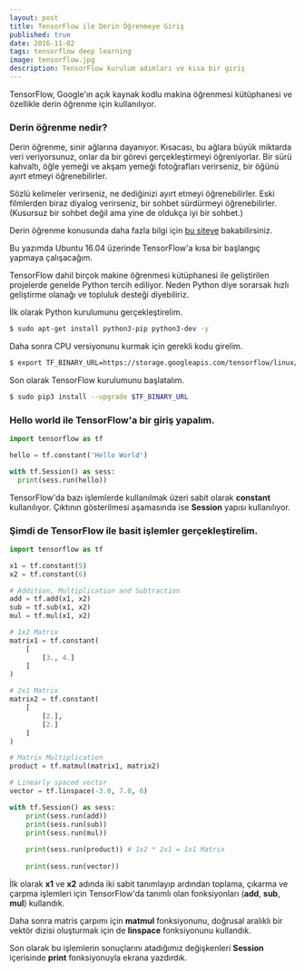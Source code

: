 ```yaml
---
layout: post
title: TensorFlow ile Derin Öğrenmeye Giriş
published: true
date: 2016-11-02
tags: tensorflow deep learning
image: tensorflow.jpg
description: TensorFlow kurulum adımları ve kısa bir giriş
---
```



TensorFlow, Google'ın açık kaynak kodlu makina öğrenmesi kütüphanesi ve özellikle derin öğrenme için kullanılıyor.

<center>
	<amp-img width="640" height="360" layout="responsive" src="/assets/images/tensorflow.jpg"></amp-img>
</center>


### Derin öğrenme nedir?

Derin öğrenme, sinir ağlarına dayanıyor. Kısacası, bu ağlara büyük miktarda veri veriyorsunuz, onlar da bir görevi gerçekleştirmeyi öğreniyorlar. Bir sürü kahvaltı, öğle yemeği ve akşam yemeği fotoğrafları verirseniz, bir öğünü ayırt etmeyi öğrenebilirler.

Sözlü kelimeler verirseniz, ne dediğinizi ayırt etmeyi öğrenebilirler. Eski filmlerden biraz diyalog verirseniz, bir sohbet sürdürmeyi öğrenebilirler. (Kusursuz bir sohbet değil ama yine de oldukça iyi bir sohbet.)

Derin öğrenme konusunda daha fazla bilgi için [bu siteye](http://www.derinogrenme.com/2015/07/21/derin-ogrenme-deep-learning-nedir/) bakabilirsiniz.


Bu yazımda Ubuntu 16.04 üzerinde TensorFlow'a kısa bir başlangıç yapmaya çalışacağım.

TensorFlow dahil birçok makine öğrenmesi kütüphanesi ile geliştirilen projelerde genelde Python tercih ediliyor. Neden Python diye sorarsak hızlı geliştirme olanağı ve topluluk desteği diyebiliriz. 


İlk olarak Python kurulumunu gerçekleştirelim.

```bash
$ sudo apt-get install python3-pip python3-dev -y
```

Daha sonra CPU versiyonunu kurmak için gerekli kodu girelim.

```bash
$ export TF_BINARY_URL=https://storage.googleapis.com/tensorflow/linux/cpu/tensorflow-0.11.0rc2-cp35-cp35m-linux_x86_64.whl
```

Son olarak TensorFlow kurulumunu başlatalım.

```bash
$ sudo pip3 install --upgrade $TF_BINARY_URL
```


### Hello world ile TensorFlow'a bir giriş yapalım.

```python
import tensorflow as tf

hello = tf.constant('Hello World')

with tf.Session() as sess:
  print(sess.run(hello)) 
```

TensorFlow'da bazı işlemlerde kullanılmak üzeri sabit olarak **constant** kullanılıyor. Çıktının gösterilmesi aşamasında ise **Session** yapısı kullanılıyor. 


### Şimdi de TensorFlow ile basit işlemler gerçekleştirelim.

```python
import tensorflow as tf

x1 = tf.constant(5)
x2 = tf.constant(6)

# Addition, Multiplication and Subtraction
add = tf.add(x1, x2)
sub = tf.sub(x1, x2)
mul = tf.mul(x1, x2)

# 1x2 Matrix
matrix1 = tf.constant(
	[
		[3., 4.]
	]
)

# 2x1 Matrix
matrix2 = tf.constant(
	[
		[2.],
		[2.]
	]
)

# Matrix Multiplication
product = tf.matmul(matrix1, matrix2)

# Linearly spaced vector
vector = tf.linspace(-3.0, 7.0, 6)

with tf.Session() as sess:
    print(sess.run(add))
    print(sess.run(sub))
    print(sess.run(mul))
	
    print(sess.run(product)) # 1x2 * 2x1 = 1x1 Matrix
    
    print(sess.run(vector)) 
```

 İlk olarak **x1** ve **x2** adında iki sabit tanımlayıp ardından toplama, çıkarma ve çarpma işlemleri için TensorFlow'da tanımlı olan fonksiyonları (**add**, **sub**, **mul**) kullandık.

 Daha sonra matris çarpımı için **matmul** fonksiyonunu, doğrusal aralıklı bir vektör dizisi oluşturmak için de **linspace** fonksiyonunu kullandık.

 Son olarak bu işlemlerin sonuçlarını atadığımız değişkenleri **Session** içerisinde **print** fonksiyonuyla ekrana yazdırdık.
